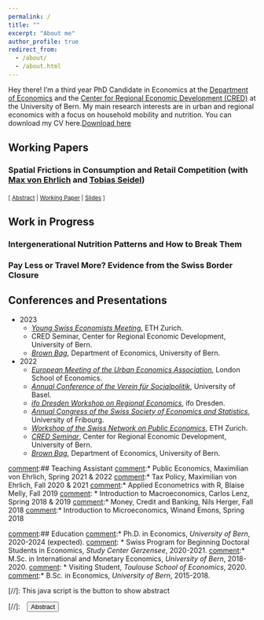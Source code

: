 ```yaml
---
permalink: /
title: ""
excerpt: "About me"
author_profile: true
redirect_from: 
  - /about/
  - /about.html
---
```



Hey there! I’m a third year PhD Candidate in Economics at the <a href="https://www.vwi.unibe.ch/index_eng.html">Department of Economics</a> and the <a href="https://www.cred.unibe.ch/index_eng.html">Center for Regional Economic Development (CRED)</a>  at the University of Bern. My main research interests are in urban and regional economics with a focus on household mobility and nutrition. You can download my CV here.<a href="https://frederickluser.github.io/files/cv_frederic_kluser.pdf" download>Download here</a>



## Working Papers

### Spatial Frictions in Consumption and Retail Competition (with <a href="https://maxvehrlich.ch/">Max von Ehrlich</a> and <a href="https://sites.google.com/site/tobiasseideluni/home-1">Tobias Seidel</a>)
<small>[ <a href="#/" onclick="visib('migros')">Abstract</a> | <a href="https://www.cred.unibe.ch/unibe/portal/fak_wiso/wiso_kzen/cred/content/e54587/e57624/e57629/e1261154/Spatial_Consumption_Frictions_ger.pdf" download>Working Paper</a> | <a href="/files/Spatial_Consumption_Frictions_Presentation.pdf" download>Slides</a> ] </small>

<div id="migros" style="display: none; height:  auto; width: auto;text-align: justify; line-height: 1.2" ><small>
  In this paper, we empirically quantify spatial consumption frictions and the degree of local retail competition. We exploit a unique data set including 1.5 billion daily transactions in combination with detailed characteristics of more than 3 million households. Our estimates are based on a quasi-experimental approach to estimate the causal effect of store openings. 
  We find that a same-chain store opening in the proximity of households' residences reduces their expenditures at incumbent stores by 30% in the first month. Smaller effects for competitors suggest imperfect substitutability between retail chains. Exploiting more than 350 openings, we identify causal consumption gravity functions, which allow us to quantify spatial consumption areas. We document significant heterogeneities across regions and socio-demographic groups, indicating substantial inequalities in consumption access.
</small><br><br/>
<img src="files/openings.gif" alt="Be patient..." />
</div>

## Work in Progress

### Intergenerational Nutrition Patterns and How to Break Them

### Pay Less or Travel More? Evidence from the Swiss Border Closure



[migros-proton]: https://drive.protonmail.com/urls/S11W8JP4P0#VeX1nIa5gkL1

[comment]: # (The Salient Effect of Family Health Shocks on Nutrition)
[comment]: # (Trapped in Poor Diets: The unintended consequences of Nutri Score Introductions)


## Conferences and Presentations

* 2023
     * *<a href="https://www.sgvs.ch/conferences/ysem2023">Young Swiss Economists Meeting</a>*, ETH Zurich.
     * CRED Seminar, Center for Regional Economic Development, University of Bern. 
     * *<a href="https://www.cred.unibe.ch/research/events/seminars/index_eng.html">Brown Bag</a>*, Department of Economics, University of Bern.
* 2022
     * *<a href="https://urbaneconomics.org/meetings/emuea2022/program.html">European Meeting of the Urban Economics Association</a>*, London School of Economics.
     * *<a href="https://www.socialpolitik.de/de/termin/jahrestagung-2022">Annual Conference of the Verein für Socialpolitik</a>*, University of Basel.
     * *<a href="https://www.ifo.de/en/event/2022-09-08/12th-ifo-dresden-workshop-regional-economics">ifo Dresden Workshop on Regional Economics</a>*, ifo Dresden.
     * *<a href="https://www.sgvs.ch/conferences/sses2022">Annual Congress of the Swiss Society of Economics and Statistics</a>*, University of Fribourg.
     * *<a href="https://kof.ethz.ch/en/news-and-events/event-calendar-page/swiss-network-on-public-economics--snope--call-for-papers.html">Workshop of the Swiss Network on Public Economics</a>*, ETH Zurich. 
     * *<a href="https://www.cred.unibe.ch/unibe/portal/fak_wiso/wiso_kzen/cred/content/e54603/e274780/e918207/e1176032/ProgrammCREDSeminarFS2022_ger.pdf">CRED Seminar</a>*, Center for Regional Economic Development, University of Bern. 
     * *<a href="https://www.cred.unibe.ch/research/events/seminars/index_eng.html">Brown Bag</a>*, Department of Economics, University of Bern.


[comment]:## Teaching Assistant
[comment]:* Public Economics, Maximilian von Ehrlich, Spring 2021 & 2022
[comment]:* Tax Policy, Maximilian von Ehrlich, Fall 2020 & 2021
[comment]:* Applied Econometrics with R, Blaise Melly, Fall 2019
[comment]: * Introduction to Macroeconomics, Carlos Lenz, Spring 2018 & 2019
[comment]:* Money, Credit and Banking, Nils Herger, Fall 2018
[comment]:* Introduction to Microeconomics, Winand Emons, Spring 2018

[comment]:## Education
[comment]:* Ph.D. in Economics, *University of Bern*, 2020-2024 (expected).
[comment]:  * Swiss Program for Beginning Doctoral Students in Economics, *Study Center Gerzensee*, 2020-2021.
[comment]:* M.Sc. in International and Monetary Economics, *University of Bern*, 2018-2020.
[comment]:  * Visiting Student, *Toulouse School of Economics*, 2020.
[comment]:* B.Sc. in Economics, *University of Bern*, 2015-2018.


[//]: This java script is the button to show abstract
<script>
 function visib(id) {
  var x = document.getElementById(id);
  if (x.style.display === "block") {
    x.style.display = "none";
  } else {
    x.style.display = "block";
  }
}
</script>

[//]:&emsp;<button onclick="visib('polariz')" class="btn btn--inverse btn--small">Abstract</button>


